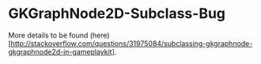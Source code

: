 # GKGraphNode2D-Subclass-Bug

More details to be found (here)[http://stackoverflow.com/questions/31975084/subclassing-gkgraphnode-gkgraphnode2d-in-gameplaykit].

